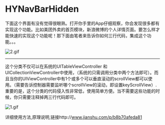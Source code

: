 # HYNavBarHidden

下面这个界面有没有觉得很眼熟。打开你手里的App仔细观察，你会发现很多都有实现这个功能。比如美团外卖的首页模块，新浪微博的个人详情页面。要怎么样才能快速的实现这个功能呢！那下面由笔者来告诉你如何三行代码，集成这个功能。。。

![2.gif](http://upload-images.jianshu.io/upload_images/1338042-cf64012c1e1dc210.gif?imageMogr2/auto-orient/strip)

---
这个分类不仅可以在系统的UITableViewController 和UICollectionViewController中使用，（系统的只需调用分类中两个方法即可）。而且当你的UIViewController中有1个或多个可以垂直滚动的scrollView都可以使用。（需要告诉控制器需要监听哪个scrollView的滚动，即设置keyScrollView）.
重要的是，这个分类的代码侵入性非常低，使用简单方便。当不需要这些功能的时候，你只需要注释掉两三行代码即可。


![1.gif](http://upload-images.jianshu.io/upload_images/1338042-1fc728b0d55b1f69.gif?imageMogr2/auto-orient/strip)

详细使用方法,原理说明,链接http://www.jianshu.com/p/b8b70afeda81
